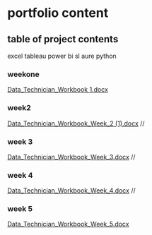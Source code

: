 # portfolio content

## table of  project contents
excel
tableau
power bi
sl aure
python

### weekone
[Data_Technician_Workbook 1.docx](https://github.com/user-attachments/files/18737030/Data_Technician_Workbook.1.docx)
### week2
[Data_Technician_Workbook_Week_2 (1).docx](https://github.com/user-attachments/files/18748110/Data_Technician_Workbook_Week_2.1.docx) //
### week 3
[Data_Technician_Workbook_Week_3.docx](https://github.com/user-attachments/files/18748119/Data_Technician_Workbook_Week_3.docx) // 
### week 4
[Data_Technician_Workbook_Week_4.docx](https://github.com/user-attachments/files/18748125/Data_Technician_Workbook_Week_4.docx) //
### week 5
[Data_Technician_Workbook_Week_5.docx](https://github.com/user-attachments/files/18748228/Data_Technician_Workbook_Week_5.docx)







